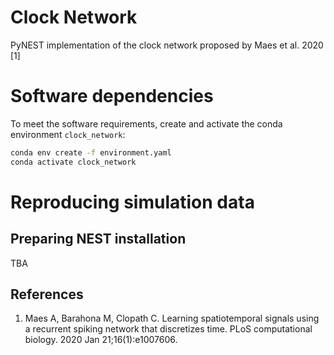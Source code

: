 # Clock Network

PyNEST implementation of the clock network proposed by Maes et al. 2020 [1]

# Software dependencies

To meet the software requirements, create and activate the conda environment ```clock_network```:
```bash
conda env create -f environment.yaml
conda activate clock_network
```

# Reproducing simulation data

## Preparing NEST installation

TBA

## References

1. Maes A, Barahona M, Clopath C. Learning spatiotemporal signals using a recurrent spiking network that discretizes time. PLoS computational biology. 2020 Jan 21;16(1):e1007606.
